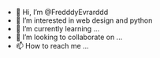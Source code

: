 - 👋 Hi, I’m @FredddyEvrarddd
- 👀 I’m interested in web design and python
- 🌱 I’m currently learning ...
- 💞️ I’m looking to collaborate on ...
- 📫 How to reach me ...

<!---
FredddyEvrarddd/FredddyEvrarddd is a ✨ special ✨ repository because its `README.md` (this file) appears on your GitHub profile.
You can click the Preview link to take a look at your changes.
--->
